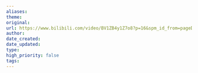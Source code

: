 ```yaml
---
aliases: 
theme: 
original: 
url: https://www.bilibili.com/video/BV1ZB4y1Z7o8?p=16&spm_id_from=pageDriver&vd_source=7038f96b6bb3b14743531b102b109c43
author: 
date_created: 
date_updated: 
type: 
high_priority: false
tags:
---
```

